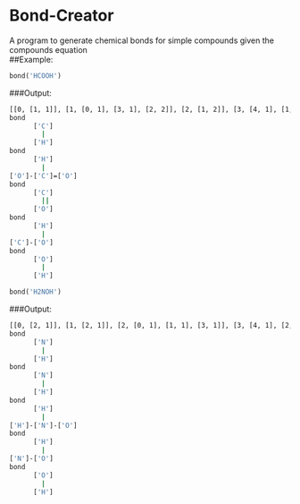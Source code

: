 # Bond-Creator
A program to generate chemical bonds for simple compounds given the compounds equation
<br>
##Example:
```python
bond('HCOOH')
```
###Output:
```bash
[[0, [1, 1]], [1, [0, 1], [3, 1], [2, 2]], [2, [1, 2]], [3, [4, 1], [1, 1]], [4, [3, 1]]]
bond
      ['C']
        |
      ['H']
bond
      ['H']
        |
['O']-['C']=['O']
bond
      ['C']
        ||
      ['O']
bond
      ['H']
        |
['C']-['O']
bond
      ['O']
        |
      ['H']
```
```python
bond('H2NOH')
```
###Output:
```bash
[[0, [2, 1]], [1, [2, 1]], [2, [0, 1], [1, 1], [3, 1]], [3, [4, 1], [2, 1]], [4, [3, 1]]]
bond
      ['N']
        |
      ['H']
bond
      ['N']
        |
      ['H']
bond
      ['H']
        |
['H']-['N']-['O']
bond
      ['H']
        |
['N']-['O']
bond
      ['O']
        |
      ['H']
```

